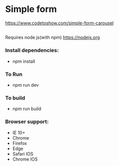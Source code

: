 # Simple form
https://www.codetoshow.com/simple-form-carousel

##
Requires node.js(with npm) https://nodejs.org

### Install dependencies:
- npm install

### To Run
- npm run dev

 ### To build
- npm run build

 ### Browser support:
  - IE 10+
  - Chrome
  - Firefox
  - Edge
  - Safari IOS
  - Chrome IOS

